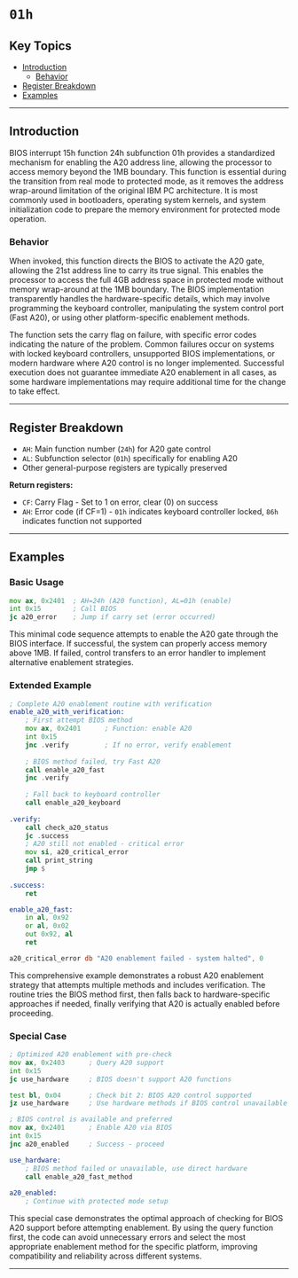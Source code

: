 # `01h`

## Key Topics

- [Introduction](#introduction)
    - [Behavior](#behavior)
- [Register Breakdown](#register-breakdown)
- [Examples](#examples)

---

## Introduction

BIOS interrupt 15h function 24h subfunction 01h provides a standardized mechanism for enabling the A20 address line, allowing the processor to access memory beyond the 1MB boundary. This function is essential during the transition from real mode to protected mode, as it removes the address wrap-around limitation of the original IBM PC architecture. It is most commonly used in bootloaders, operating system kernels, and system initialization code to prepare the memory environment for protected mode operation.

### Behavior

When invoked, this function directs the BIOS to activate the A20 gate, allowing the 21st address line to carry its true signal. This enables the processor to access the full 4GB address space in protected mode without memory wrap-around at the 1MB boundary. The BIOS implementation transparently handles the hardware-specific details, which may involve programming the keyboard controller, manipulating the system control port (Fast A20), or using other platform-specific enablement methods.

The function sets the carry flag on failure, with specific error codes indicating the nature of the problem. Common failures occur on systems with locked keyboard controllers, unsupported BIOS implementations, or modern hardware where A20 control is no longer implemented. Successful execution does not guarantee immediate A20 enablement in all cases, as some hardware implementations may require additional time for the change to take effect.

---

## Register Breakdown

- `AH`: Main function number (`24h`) for A20 gate control
- `AL`: Subfunction selector (`01h`) specifically for enabling A20
- Other general-purpose registers are typically preserved

**Return registers:**
- `CF`: Carry Flag - Set to 1 on error, clear (0) on success
- `AH`: Error code (if CF=1) - `01h` indicates keyboard controller locked, `86h` indicates function not supported

---

## Examples

### Basic Usage

```asm
mov ax, 0x2401  ; AH=24h (A20 function), AL=01h (enable)
int 0x15        ; Call BIOS
jc a20_error    ; Jump if carry set (error occurred)
```

This minimal code sequence attempts to enable the A20 gate through the BIOS interface. If successful, the system can properly access memory above 1MB. If failed, control transfers to an error handler to implement alternative enablement strategies.

### Extended Example

```asm
; Complete A20 enablement routine with verification
enable_a20_with_verification:
    ; First attempt BIOS method
    mov ax, 0x2401      ; Function: enable A20
    int 0x15
    jnc .verify         ; If no error, verify enablement
    
    ; BIOS method failed, try Fast A20
    call enable_a20_fast
    jnc .verify
    
    ; Fall back to keyboard controller
    call enable_a20_keyboard
    
.verify:
    call check_a20_status
    jc .success
    ; A20 still not enabled - critical error
    mov si, a20_critical_error
    call print_string
    jmp $
    
.success:
    ret

enable_a20_fast:
    in al, 0x92
    or al, 0x02
    out 0x92, al
    ret

a20_critical_error db "A20 enablement failed - system halted", 0
```

This comprehensive example demonstrates a robust A20 enablement strategy that attempts multiple methods and includes verification. The routine tries the BIOS method first, then falls back to hardware-specific approaches if needed, finally verifying that A20 is actually enabled before proceeding.

### Special Case

```asm
; Optimized A20 enablement with pre-check
mov ax, 0x2403      ; Query A20 support
int 0x15
jc use_hardware     ; BIOS doesn't support A20 functions

test bl, 0x04       ; Check bit 2: BIOS A20 control supported
jz use_hardware     ; Use hardware methods if BIOS control unavailable

; BIOS control is available and preferred
mov ax, 0x2401      ; Enable A20 via BIOS
int 0x15
jnc a20_enabled     ; Success - proceed

use_hardware:
    ; BIOS method failed or unavailable, use direct hardware
    call enable_a20_fast_method
    
a20_enabled:
    ; Continue with protected mode setup
```

This special case demonstrates the optimal approach of checking for BIOS A20 support before attempting enablement. By using the query function first, the code can avoid unnecessary errors and select the most appropriate enablement method for the specific platform, improving compatibility and reliability across different systems.

---
